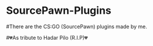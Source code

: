 # SourcePawn-Plugins

#There are the CS:GO (SourcePawn) plugins made by me.

#💔As tribute to Hadar Pilo (R.I.P)💔